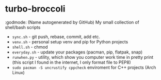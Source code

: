 # turbo-broccoli
:godmode: (Name autogenerated by GitHub) My small collection of shell/bash scripts

- `sync.sh` - git push, rebase, commit, add etc.
- `venv.sh` - personal setup venv and pip for Python projects
- `shell.sh` - chmod
- `everyday.sh` - update your packages (pacman, pip, flatpak, snap)
- `runwhen.py` - utility, which show you computer work time in pretty print (this script I found in the internet, I only format file to PEP8)
- `sudo pacman -S uncrustify cppcheck` enviroment for C++ projects (Arch Linux)
